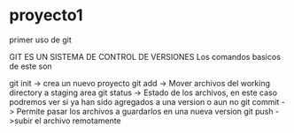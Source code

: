 # proyecto1
primer uso de git

GIT ES UN SISTEMA DE CONTROL DE VERSIONES
Los comandos basicos de este son

git init -> crea un nuevo proyecto
git add <file> -> Mover archivos del working directory a staging area
git status -> Estado de los archivos, en este caso podremos ver si ya han sido agregados a una version o aun no
git commit -> Permite pasar los archivos a guardarlos en una nueva version 
git push ->subir el archivo remotamente



